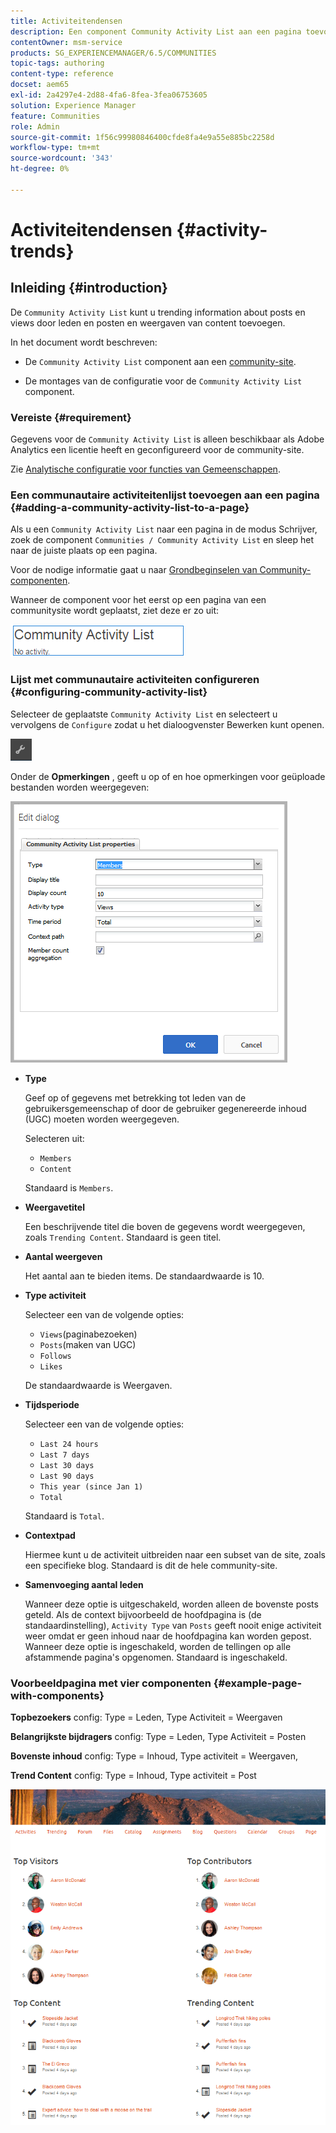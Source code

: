 ```yaml
---
title: Activiteitendensen
description: Een component Community Activity List aan een pagina toevoegen
contentOwner: msm-service
products: SG_EXPERIENCEMANAGER/6.5/COMMUNITIES
topic-tags: authoring
content-type: reference
docset: aem65
exl-id: 2a4297e4-2d88-4fa6-8fea-3fea06753605
solution: Experience Manager
feature: Communities
role: Admin
source-git-commit: 1f56c99980846400cfde8fa4e9a55e885bc2258d
workflow-type: tm+mt
source-wordcount: '343'
ht-degree: 0%

---
```


# Activiteitendensen {#activity-trends}

## Inleiding {#introduction}

De `Community Activity List` kunt u trending information about posts en views door leden en posten en weergaven van content toevoegen.

In het document wordt beschreven:

* De `Community Activity List` component aan een [community-site](/help/communities/overview.md#community-sites).

* De montages van de configuratie voor de `Community Activity List` component.

### Vereiste {#requirement}

Gegevens voor de `Community Activity List` is alleen beschikbaar als Adobe Analytics een licentie heeft en geconfigureerd voor de community-site.

Zie [Analytische configuratie voor functies van Gemeenschappen](/help/communities/analytics.md).

### Een communautaire activiteitenlijst toevoegen aan een pagina {#adding-a-community-activity-list-to-a-page}

Als u een `Community Activity List` naar een pagina in de modus Schrijver, zoek de component `Communities / Community Activity List` en sleep het naar de juiste plaats op een pagina.

Voor de nodige informatie gaat u naar [Grondbeginselen van Community-componenten](/help/communities/basics.md).

Wanneer de component voor het eerst op een pagina van een communitysite wordt geplaatst, ziet deze er zo uit:

![gemeenschapsactiviteit](assets/community-activity.png)

### Lijst met communautaire activiteiten configureren  {#configuring-community-activity-list}

Selecteer de geplaatste `Community Activity List` en selecteert u vervolgens de `Configure` zodat u het dialoogvenster Bewerken kunt openen.

![vormen](assets/configure-new.png)

Onder de **Opmerkingen** , geeft u op of en hoe opmerkingen voor geüploade bestanden worden weergegeven:

![eigenschappen](assets/activity-list-properties.png)

* **Type**

  Geef op of gegevens met betrekking tot leden van de gebruikersgemeenschap of door de gebruiker gegenereerde inhoud (UGC) moeten worden weergegeven.

  Selecteren uit:

   * `Members`
   * `Content`

  Standaard is `Members`.

* **Weergavetitel**

  Een beschrijvende titel die boven de gegevens wordt weergegeven, zoals `Trending Content`.
Standaard is geen titel.

* **Aantal weergeven**

  Het aantal aan te bieden items.
De standaardwaarde is 10.

* **Type activiteit**

  Selecteer een van de volgende opties:

   * `Views`(paginabezoeken)
   * `Posts`(maken van UGC)
   * `Follows`
   * `Likes`

  De standaardwaarde is Weergaven.

* **Tijdsperiode**

  Selecteer een van de volgende opties:

   * `Last 24 hours`
   * `Last 7 days`
   * `Last 30 days`
   * `Last 90 days`
   * `This year (since Jan 1)`
   * `Total`

  Standaard is `Total`.

* **Contextpad**

  Hiermee kunt u de activiteit uitbreiden naar een subset van de site, zoals een specifieke blog.
Standaard is dit de hele community-site.

* **Samenvoeging aantal leden**

  Wanneer deze optie is uitgeschakeld, worden alleen de bovenste posts geteld. Als de context bijvoorbeeld de hoofdpagina is (de standaardinstelling), `Activity Type` van `Posts` geeft nooit enige activiteit weer omdat er geen inhoud naar de hoofdpagina kan worden gepost. Wanneer deze optie is ingeschakeld, worden de tellingen op alle afstammende pagina&#39;s opgenomen.
Standaard is ingeschakeld.

### Voorbeeldpagina met vier componenten {#example-page-with-components}

**Topbezoekers** config: Type = Leden, Type Activiteit = Weergaven

**Belangrijkste bijdragers** config: Type = Leden, Type Activiteit = Posten

**Bovenste inhoud** config: Type = Inhoud, Type activiteit = Weergaven,

**Trend Content** config: Type = Inhoud, Type activiteit = Post

![componenten](assets/activity-list-components.png)
